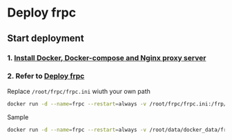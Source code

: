# Deploy frpc

## Start deployment
### 1. [Install Docker, Docker-compose and Nginx proxy server](https://github.com/guguji666666/Docker)
### 2. Refer to [Deploy frpc](https://hub.docker.com/r/stilleshan/frpc)

Replace `/root/frpc/frpc.ini` wiuth your own path
```sh
docker run -d --name=frpc --restart=always -v /root/frpc/frpc.ini:/frp/frpc.ini stilleshan/frpc
```

Sample
```sh
docker run -d --name=frpc --restart=always -v /root/data/docker_data/frpc/frpc.ini:/frp/frpc.ini stilleshan/frpc
```
